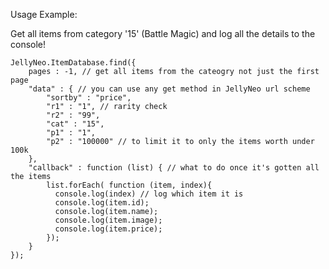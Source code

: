 Usage Example:

Get all items from category '15' (Battle Magic) and log all the details to the console!
```
JellyNeo.ItemDatabase.find({
	pages : -1, // get all items from the cateogry not just the first page
	"data" : { // you can use any get method in JellyNeo url scheme
		"sortby" : "price",
		"r1" : "1", // rarity check
		"r2" : "99",
		"cat" : "15",
		"p1" : "1",
		"p2" : "100000" // to limit it to only the items worth under 100k
	},
	"callback" : function (list) { // what to do once it's gotten all the items
		list.forEach( function (item, index){
		  console.log(index) // log which item it is
		  console.log(item.id);
		  console.log(item.name);
		  console.log(item.image);
		  console.log(item.price);
		});
	}
});
```
